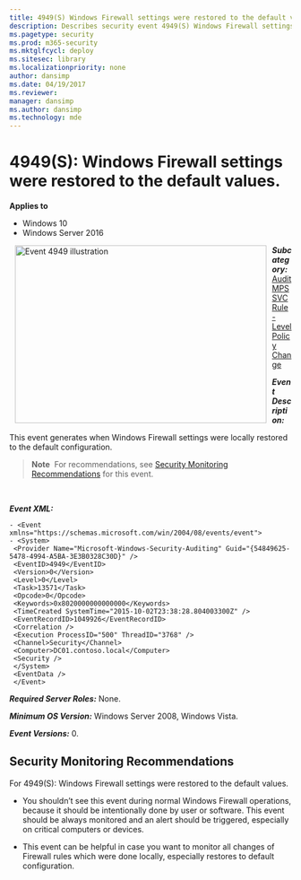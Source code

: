 ```yaml
---
title: 4949(S) Windows Firewall settings were restored to the default values. (Windows 10)
description: Describes security event 4949(S) Windows Firewall settings were restored to the default values.
ms.pagetype: security
ms.prod: m365-security
ms.mktglfcycl: deploy
ms.sitesec: library
ms.localizationpriority: none
author: dansimp
ms.date: 04/19/2017
ms.reviewer: 
manager: dansimp
ms.author: dansimp
ms.technology: mde
---
```


# 4949(S): Windows Firewall settings were restored to the default values.

**Applies to**
-   Windows 10
-   Windows Server 2016


<img src="images/event-4949.png" alt="Event 4949 illustration" width="449" height="317" hspace="10" align="left" />

***Subcategory:***&nbsp;[Audit MPSSVC Rule-Level Policy Change](audit-mpssvc-rule-level-policy-change.md)

***Event Description:***

This event generates when Windows Firewall settings were locally restored to the default configuration.

> **Note**&nbsp;&nbsp;For recommendations, see [Security Monitoring Recommendations](#security-monitoring-recommendations) for this event.

<br clear="all">

***Event XML:***
```
- <Event xmlns="https://schemas.microsoft.com/win/2004/08/events/event">
- <System>
 <Provider Name="Microsoft-Windows-Security-Auditing" Guid="{54849625-5478-4994-A5BA-3E3B0328C30D}" /> 
 <EventID>4949</EventID> 
 <Version>0</Version> 
 <Level>0</Level> 
 <Task>13571</Task> 
 <Opcode>0</Opcode> 
 <Keywords>0x8020000000000000</Keywords> 
 <TimeCreated SystemTime="2015-10-02T23:38:28.804003300Z" /> 
 <EventRecordID>1049926</EventRecordID> 
 <Correlation /> 
 <Execution ProcessID="500" ThreadID="3768" /> 
 <Channel>Security</Channel> 
 <Computer>DC01.contoso.local</Computer> 
 <Security /> 
 </System>
 <EventData /> 
 </Event>

```

***Required Server Roles:*** None.

***Minimum OS Version:*** Windows Server 2008, Windows Vista.

***Event Versions:*** 0.

## Security Monitoring Recommendations

For 4949(S): Windows Firewall settings were restored to the default values.

-   You shouldn’t see this event during normal Windows Firewall operations, because it should be intentionally done by user or software. This event should be always monitored and an alert should be triggered, especially on critical computers or devices.

-   This event can be helpful in case you want to monitor all changes of Firewall rules which were done locally, especially restores to default configuration.

